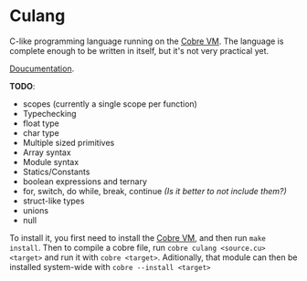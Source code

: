 # Culang

C-like programming language running on the [Cobre VM](https://github.com/Arnaz87/cobrevm). The language is complete enough to be written in itself, but it's not very practical yet.

[Doucumentation](/culang.md).

**TODO**:

- scopes (currently a single scope per function)
- Typechecking
- float type
- char type
- Multiple sized primitives
- Array syntax
- Module syntax
- Statics/Constants
- boolean expressions and ternary
- for, switch, do while, break, continue *(Is it better to not include them?)*
- struct-like types
- unions
- null

To install it, you first need to install the [Cobre VM](https://github.com/Arnaz87/cobrevm), and then run `make install`. Then to compile a cobre file, run `cobre culang <source.cu> <target>` and run it with `cobre <target>`. Aditionally, that module can then be installed system-wide with `cobre --install <target>`
